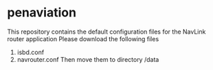 # penaviation
This repository contains the default configuration files for
the NavLink router application
Please download the following files
1. isbd.conf
2. navrouter.conf
   Then move them to directory /data
